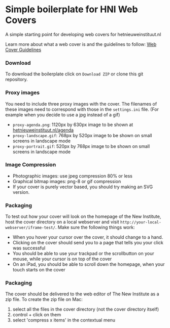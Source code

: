 # Simple boilerplate for HNI Web Covers

A simple starting point for developing web covers for hetnieuweinstituut.nl

Learn more about what a web cover is and the guidelines to follow: [Web Cover Guidelines](https://docs.google.com/document/d/11jerHdJNZshRjuYrI7uJ0bNghiRwImqJuansFCTWejs/)

### Download

To download the boilerplate click on `Download ZIP` or clone this git repository.

### Proxy images
You need to include three proxy images with the cover. The filenames of these images need to correspond with those in the `settings.ini` file. (For example when you decide to use a jpg instead of a gif)
- `proxy-agenda.png`: 1120px by 630px image to be shown at [hetnieuweinstituut.nl/agenda](hetnieuweinstituut.nl/agenda)
- `proxy-landscape.gif`: 768px by 520px image to be shown on small screens in landscape mode
- `proxy-portrait.gif`: 520px by 768px image to be shown on small screens in landscape mode

### Image Compression
- Photographic images: use jpeg compression 80% or less
- Graphical bitmap images: png-8 or gif compression
- If your cover is purely vector based, you should try making an SVG version.

### Packaging
To test out how your cover will look on the homepage of the New Institute, host the cover directory on a local webserver and visit `http://your-local-webserver/iframe-test/`. Make sure the following things work:
- When you hover your cursor over the cover, it should change to a hand.
- Clicking on the cover should send you to a page that tells you your click was successful
- You should be able to use your trackpad or the scrollbutton on your mouse, while your cursor is on top of the cover
- On an iPad, you should be able to scroll down the homepage, when your touch starts on the cover

### Packaging
The cover should be delivered to the web editor of The New Institute as a zip file. To create the zip file on Mac:

1. select all the files in the cover directory (not the cover directory itself)
2. control + click on them
3. select 'compress x items' in the contextual menu
